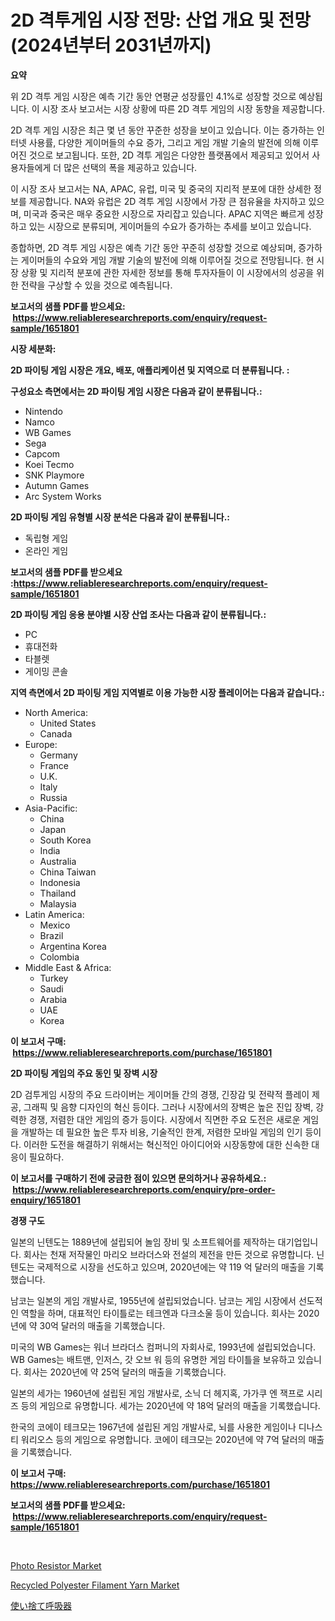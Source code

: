 <p><h1>2D 격투게임 시장 전망: 산업 개요 및 전망 (2024년부터 2031년까지)</h1></p><p><strong>요약</strong></p>
<p><p>위 2D 격투 게임 시장은 예측 기간 동안 연평균 성장률인 4.1%로 성장할 것으로 예상됩니다. 이 시장 조사 보고서는 시장 상황에 따른 2D 격투 게임의 시장 동향을 제공합니다. </p><p>2D 격투 게임 시장은 최근 몇 년 동안 꾸준한 성장을 보이고 있습니다. 이는 증가하는 인터넷 사용률, 다양한 게이머들의 수요 증가, 그리고 게임 개발 기술의 발전에 의해 이루어진 것으로 보고됩니다. 또한, 2D 격투 게임은 다양한 플랫폼에서 제공되고 있어서 사용자들에게 더 많은 선택의 폭을 제공하고 있습니다.</p><p>이 시장 조사 보고서는 NA, APAC, 유럽, 미국 및 중국의 지리적 분포에 대한 상세한 정보를 제공합니다. NA와 유럽은 2D 격투 게임 시장에서 가장 큰 점유율을 차지하고 있으며, 미국과 중국은 매우 중요한 시장으로 자리잡고 있습니다. APAC 지역은 빠르게 성장하고 있는 시장으로 분류되며, 게이머들의 수요가 증가하는 추세를 보이고 있습니다.</p><p>종합하면, 2D 격투 게임 시장은 예측 기간 동안 꾸준히 성장할 것으로 예상되며, 증가하는 게이머들의 수요와 게임 개발 기술의 발전에 의해 이루어질 것으로 전망됩니다. 현 시장 상황 및 지리적 분포에 관한 자세한 정보를 통해 투자자들이 이 시장에서의 성공을 위한 전략을 구상할 수 있을 것으로 예측됩니다.</p></p>
<p><strong>보고서의 샘플 PDF를 받으세요: &nbsp;<a href="https://www.reliableresearchreports.com/enquiry/request-sample/1651801">https://www.reliableresearchreports.com/enquiry/request-sample/1651801</a></strong></p>
<p><strong>시장 세분화:</strong></p>
<p><strong> 2D 파이팅 게임 시장은 개요, 배포, 애플리케이션 및 지역으로 더 분류됩니다. :</strong></p>
<p><strong>구성요소 측면에서는 2D 파이팅 게임 시장은 다음과 같이 분류됩니다.:</strong></p>
<p><ul><li>Nintendo</li><li>Namco</li><li>WB Games</li><li>Sega</li><li>Capcom</li><li>Koei Tecmo</li><li>SNK Playmore</li><li>Autumn Games</li><li>Arc System Works</li></ul></p>
<p><strong> 2D 파이팅 게임 유형별 시장 분석은 다음과 같이 분류됩니다.:</strong></p>
<p><ul><li>독립형 게임</li><li>온라인 게임</li></ul></p>
<p><strong>보고서의 샘플 PDF를 받으세요 :<a href="https://www.reliableresearchreports.com/enquiry/request-sample/1651801">https://www.reliableresearchreports.com/enquiry/request-sample/1651801</a></strong></p>
<p><strong> 2D 파이팅 게임 응용 분야별 시장 산업 조사는 다음과 같이 분류됩니다.:</strong></p>
<p><ul><li>PC</li><li>휴대전화</li><li>타블렛</li><li>게이밍 콘솔</li></ul></p>
<p><strong>지역 측면에서 2D 파이팅 게임 지역별로 이용 가능한 시장 플레이어는 다음과 같습니다.:</strong></p>
<p><ul>
    <li>
        North America:
        <ul>
            <li>United States</li>
            <li>Canada</li>
        </ul>
    </li>
    <li>
        Europe:
        <ul>
            <li>Germany</li>
            <li>France</li>
            <li>U.K.</li>
            <li>Italy</li>
            <li>Russia</li>
        </ul>
    </li>
    <li>
        Asia-Pacific:
        <ul>
            <li>China</li>
            <li>Japan</li>
            <li>South Korea</li>
            <li>India</li>
            <li>Australia</li>
            <li>China Taiwan</li>
            <li>Indonesia</li>
            <li>Thailand</li>
            <li>Malaysia</li>
        </ul>
    </li>
    <li>
        Latin America:
        <ul>
            <li>Mexico</li>
            <li>Brazil</li>
            <li>Argentina Korea</li>
            <li>Colombia</li>
        </ul>
    </li>
    <li>
        Middle East & Africa:
        <ul>
            <li>Turkey</li>
            <li>Saudi</li>
            <li>Arabia</li>
            <li>UAE</li>
            <li>Korea</li>
        </ul>
    </li>
    </ul></p>
<p><strong>이 보고서 구매: &nbsp;<a href="https://www.reliableresearchreports.com/purchase/1651801">https://www.reliableresearchreports.com/purchase/1651801</a></strong></p>
<p><strong>2D 파이팅 게임의 주요 동인 및 장벽 시장</strong></p>
<p><p>2D 검투게임 시장의 주요 드라이버는 게이머들 간의 경쟁, 긴장감 및 전략적 플레이 제공, 그래픽 및 음향 디자인의 혁신 등이다. 그러나 시장에서의 장벽은 높은 진입 장벽, 강력한 경쟁, 저렴한 대안 게임의 증가 등이다. 시장에서 직면한 주요 도전은 새로운 게임을 개발하는 데 필요한 높은 투자 비용, 기술적인 한계, 저렴한 모바일 게임의 인기 등이다. 이러한 도전을 해결하기 위해서는 혁신적인 아이디어와 시장동향에 대한 신속한 대응이 필요하다.</p></p>
<p><strong>이 보고서를 구매하기 전에 궁금한 점이 있으면 문의하거나 공유하세요.: &nbsp;<a href="https://www.reliableresearchreports.com/enquiry/pre-order-enquiry/1651801">https://www.reliableresearchreports.com/enquiry/pre-order-enquiry/1651801</a></strong></p>
<p><strong>경쟁 구도</strong></p>
<p><p>일본의 닌텐도는 1889년에 설립되어 놀임 장비 및 소프트웨어를 제작하는 대기업입니다. 회사는 천재 저작물인 마리오 브라더스와 전설의 제전을 만든 것으로 유명합니다. 닌텐도는 국제적으로 시장을 선도하고 있으며, 2020년에는 약 119 억 달러의 매출을 기록했습니다.</p><p>남코는 일본의 게임 개발사로, 1955년에 설립되었습니다. 남코는 게임 시장에서 선도적인 역할을 하며, 대표적인 타이틀로는 테크엔과 다크소울 등이 있습니다. 회사는 2020년에 약 30억 달러의 매출을 기록했습니다.</p><p>미국의 WB Games는 워너 브라더스 컴퍼니의 자회사로, 1993년에 설립되었습니다. WB Games는 배트맨, 인저스, 갓 오브 워 등의 유명한 게임 타이틀을 보유하고 있습니다. 회사는 2020년에 약 25억 달러의 매출을 기록했습니다.</p><p>일본의 세가는 1960년에 설립된 게임 개발사로, 소닉 더 헤지혹, 가가쿠 엔 잭프로 시리즈 등의 게임으로 유명합니다. 세가는 2020년에 약 18억 달러의 매출을 기록했습니다.</p><p>한국의 코에이 테크모는 1967년에 설립된 게임 개발사로, 뇌를 사용한 게임이나 디나스티 워리오스 등의 게임으로 유명합니다. 코에이 테크모는 2020년에 약 7억 달러의 매출을 기록했습니다.</p></p>
<p><strong>이 보고서 구매: &nbsp; <a href="https://www.reliableresearchreports.com/purchase/1651801">https://www.reliableresearchreports.com/purchase/1651801</a></strong></p>
<p><strong>보고서의 샘플 PDF를 받으세요: &nbsp;<a href="https://www.reliableresearchreports.com/enquiry/request-sample/1651801">https://www.reliableresearchreports.com/enquiry/request-sample/1651801</a></strong><strong></strong></p>
<p>&nbsp;</p>
<p><p><a href="https://github.com/seekum/Market-Research-Report-List-2/blob/main/photo-resistor-market.md">Photo Resistor Market</a></p><p><a href="https://noble-drawer-34c.notion.site/Recycled-Polyester-Filament-Yarn-Market-Centers-on-Aspects-such-as-Market-Growth-Market-Share-Mark-908858f39a244ae8814fb8fc12925667">Recycled Polyester Filament Yarn Market</a></p><p><a href="https://medium.com/@rudysimonis2023/%E4%BD%BF%E3%81%84%E6%8D%A8%E3%81%A6%E5%BC%8F%E5%91%BC%E5%90%B8%E5%99%A8%E5%B8%82%E5%A0%B4%E3%81%AF-%E3%82%B7%E3%82%A7%E3%82%A2-%E3%82%B5%E3%82%A4%E3%82%BA-%E3%81%8A%E3%82%88%E3%81%B32031%E5%B9%B4%E3%81%BE%E3%81%A7%E3%81%AE%E4%BA%88%E6%B8%AC%E3%81%AB%E7%84%A6%E7%82%B9%E3%82%92%E5%BD%93%E3%81%A6%E3%81%A6%E3%81%84%E3%81%BE%E3%81%99-22255afd53b7">使い捨て呼吸器</a></p></p>
